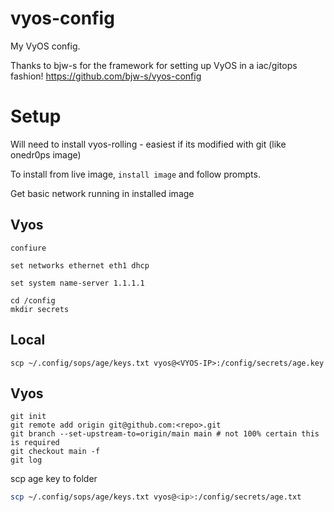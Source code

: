 # vyos-config

My VyOS config.

Thanks to bjw-s for the framework for setting up VyOS in a iac/gitops fashion!
https://github.com/bjw-s/vyos-config

# Setup

Will need to install vyos-rolling - easiest if its modified with git (like onedr0ps image)

To install from live image, `install image` and follow prompts.

Get basic network running in installed image

## Vyos

```
confiure

set networks ethernet eth1 dhcp

set system name-server 1.1.1.1
```

```
cd /config
mkdir secrets
```

## Local

```
scp ~/.config/sops/age/keys.txt vyos@<VYOS-IP>:/config/secrets/age.key
```

## Vyos

```
git init
git remote add origin git@github.com:<repo>.git
git branch --set-upstream-to=origin/main main # not 100% certain this is required
git checkout main -f
git log
```

scp age key to folder

```bash
scp ~/.config/sops/age/keys.txt vyos@<ip>:/config/secrets/age.txt
```

